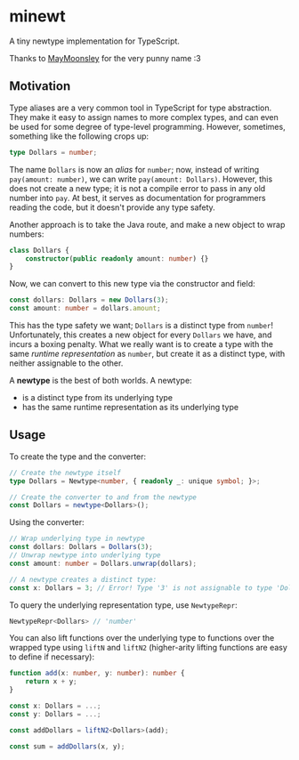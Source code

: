 # minewt

A tiny newtype implementation for TypeScript.

Thanks to [MayMoonsley](https://github.com/MayMoonsley) for the very punny name
:3

## Motivation

Type aliases are a very common tool in TypeScript for type abstraction. They
make it easy to assign names to more complex types, and can even be used for
some degree of type-level programming. However, sometimes, something like the
following crops up:

```typescript
type Dollars = number;
```

The name `Dollars` is now an _alias_ for `number`; now, instead of writing
`pay(amount: number)`, we can write `pay(amount: Dollars)`. However, this does
not create a new type; it is not a compile error to pass in any old number into
`pay`. At best, it serves as documentation for programmers reading the code, but
it doesn't provide any type safety.

Another approach is to take the Java route, and make a new object to wrap
numbers:

```typescript
class Dollars {
    constructor(public readonly amount: number) {}
}
```

Now, we can convert to this new type via the constructor and field:

```typescript
const dollars: Dollars = new Dollars(3);
const amount: number = dollars.amount;
```

This has the type safety we want; `Dollars` is a distinct type from `number`!
Unfortunately, this creates a new object for every `Dollars` we have, and incurs
a boxing penalty. What we really want is to create a type with the same _runtime
representation_ as `number`, but create it as a distinct type, with neither
assignable to the other.

A **newtype** is the best of both worlds. A newtype:

* is a distinct type from its underlying type
* has the same runtime representation as its underlying type

## Usage

To create the type and the converter:

```typescript
// Create the newtype itself
type Dollars = Newtype<number, { readonly _: unique symbol; }>;

// Create the converter to and from the newtype
const Dollars = newtype<Dollars>();
```

Using the converter:

```typescript
// Wrap underlying type in newtype
const dollars: Dollars = Dollars(3);
// Unwrap newtype into underlying type
const amount: number = Dollars.unwrap(dollars);

// A newtype creates a distinct type:
const x: Dollars = 3; // Error! Type '3' is not assignable to type 'Dollars'
```

To query the underlying representation type, use `NewtypeRepr`:

```typescript
NewtypeRepr<Dollars> // 'number'
```

You can also lift functions over the underlying type to functions over the
wrapped type using `liftN` and `liftN2` (higher-arity lifting functions are easy
to define if necessary):

```typescript
function add(x: number, y: number): number {
    return x + y;
}

const x: Dollars = ...;
const y: Dollars = ...;

const addDollars = liftN2<Dollars>(add);

const sum = addDollars(x, y);
```

